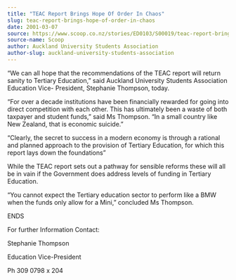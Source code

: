 ```yaml
---
title: "TEAC Report Brings Hope Of Order In Chaos"
slug: teac-report-brings-hope-of-order-in-chaos
date: 2001-03-07
source: https://www.scoop.co.nz/stories/ED0103/S00019/teac-report-brings-hope-of-order-in-chaos.htm
source-name: Scoop
author: Auckland University Students Association
author-slug: auckland-university-students-association
---
```


<p>“We can all hope that the recommendations of the TEAC report
will return sanity to Tertiary Education,” said Auckland
University Students Association Education Vice- President,
Stephanie Thompson, today.</p>

<p>“For over a decade institutions
have been financially rewarded for going into direct
competition with each other. This has ultimately been a
waste of both taxpayer and student funds,” said Ms Thompson.
“In a small country like New Zealand, that is economic
suicide.”</p>

<p>“Clearly, the secret to success in a modern
economy is through a rational and planned approach to the
provision of Tertiary Education, for which this report lays
down the foundations”</p>

<p>While the TEAC report sets out a
pathway for sensible reforms these will all be in vain if
the Government does address levels of funding in Tertiary
Education.<p>

<p>“You cannot expect the Tertiary education
sector to perform like a BMW when the funds only allow for a
Mini,” concluded Ms Thompson.</p>



<p>ENDS</p>



<p>For further
Information Contact:</p>



<p>Stephanie Thompson</p>

<p>Education
Vice-President</p>

<p>Ph 309 0798 x
204</p>  
